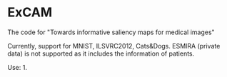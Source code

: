 # ExCAM

The code for "Towards informative saliency maps for medical images" 



Currently, support for MNIST, ILSVRC2012, Cats&Dogs. ESMIRA (private data) is not supported as it includes the information of patients.

Use:
1. 
